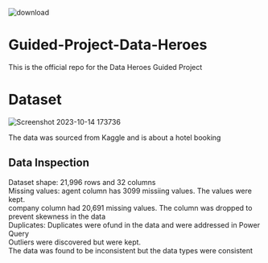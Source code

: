 
![download](https://github.com/Datafyde/Guided-Project-Data-Heroes/assets/135570337/aff0b01a-e03e-482f-a9f6-2ff267ad2d2e)

# Guided-Project-Data-Heroes
This is the official repo for the Data Heroes Guided Project

# Dataset

![Screenshot 2023-10-14 173736](https://github.com/Datafyde/Guided-Project-Data-Heroes/assets/135570337/96693b40-07f5-43fe-9372-c5ffd95925dc)

The data was sourced from Kaggle and is about a hotel booking

## Data Inspection
Dataset shape: 21,996 rows and 32 columns						
Missing values:	agent column has 3099	missiing values. The values were kept.			
	              company column had 20,691	missing values. The column was dropped to prevent skewness in the data				
Duplicates: Duplicates were ofund in the data and were addressed in Power Query				
Outliers were discovered but were kept.			
The data was found to be inconsistent but the data types were consistent					

